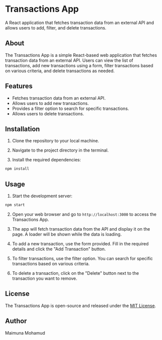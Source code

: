 # Transactions App

A React application that fetches transaction data from an external API and allows users to add, filter, and delete transactions.

## About

The Transactions App is a simple React-based web application that fetches transaction data from an external API. Users can view the list of transactions, add new transactions using a form, filter transactions based on various criteria, and delete transactions as needed.


## Features

- Fetches transaction data from an external API.
- Allows users to add new transactions.
- Provides a filter option to search for specific transactions.
- Allows users to delete transactions.

## Installation

1. Clone the repository to your local machine.

2. Navigate to the project directory in the terminal.

3. Install the required dependencies:

```bash
npm install
```

## Usage

1. Start the development server:

```bash
npm start
```

2. Open your web browser and go to `http://localhost:3000` to access the Transactions App.

3. The app will fetch transaction data from the API and display it on the page. A loader will be shown while the data is loading.

4. To add a new transaction, use the form provided. Fill in the required details and click the "Add Transaction" button.

5. To filter transactions, use the filter option. You can search for specific transactions based on various criteria.

6. To delete a transaction, click on the "Delete" button next to the transaction you want to remove.

## License

The Transactions App is open-source and released under the [MIT License](LICENSE).

## Author

Maimuna Mohamud
